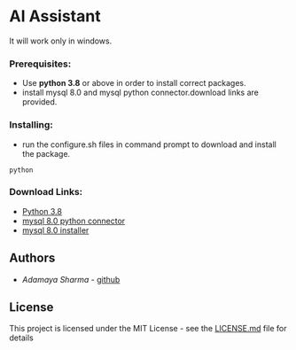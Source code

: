 # AI Assistant
It will work only in windows.
### Prerequisites:
-  Use **python 3.8** or above in order to install correct packages.
- install mysql 8.0 and mysql python connector.download links are provided.

### Installing:
- run the configure.sh files in command prompt to download and install the package.
```
python 
```

### Download Links:
* [Python 3.8](https://www.python.org/downloads/release/python-382/)
* [mysql 8.0 python connector](https://dev.mysql.com/downloads/file/?id=492281)
* [mysql 8.0 installer](https://dev.mysql.com/downloads/file/?id=492815)



## Authors

* *Adamaya Sharma* - [github](https://github.com/Adamaya)


## License

This project is licensed under the MIT License - see the [LICENSE.md](LICENSE.md) file for details

